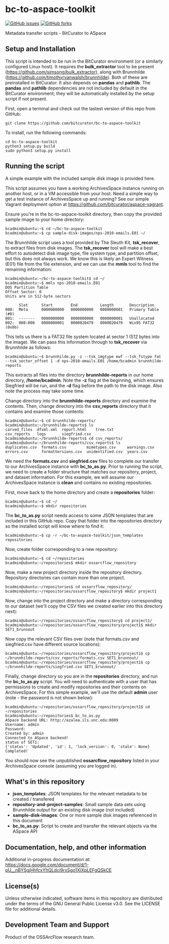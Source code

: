 # bc-to-aspace-toolkit

[![GitHub issues](https://img.shields.io/github/issues/bitcurator/bc-to-aspace-toolkit.svg)](https://github.com/bitcurator/bc-to-aspace-toolkit/issues)
[![GitHub forks](https://img.shields.io/github/forks/bitcurator/bc-to-aspace-toolkit.svg)](https://github.com/bitcurator/bc-to-aspace-toolkit/network)

Metadata transfer scripts - BitCurator to ASpace

## Setup and Installation

This script is intended to be run in the BitCurator environment (or a similarly configured Linux host). It requires the **bulk_extractor** tool to be present (https://github.com/simsong/bulk_extractor), along with Brunnhilde (https://github.com/timothyryanwalsh/brunnhilde). Both of these are preinstalled in BitCurator. It also depends on **pandas** and **pathlib**. The **pandas** and **pathlib** dependencies are not included by default in the BitCurator environment; they will be automatically installed by the setup script if not present. 

First, open a terminal and check out the lastest version of this repo from GitHub:

```shell
git clone https://github.com/bitcurator/bc-to-aspace-toolkit
```

To install, run the following commands:

```shell
cd bc-to-aspace-toolkit
python3 setup.py build
sudo python3 setup.py install
```

## Running the script

A simple example with the included sample disk image is provided here.

This script assumes you have a working ArchivesSpace instance running on another host, or in a VM accessible from your host. Need a simple way to get a test instance of ArchivesSpace up and running? See our simple Vagrant deployment option at https://github.com/bitcurator/aspace-vagrant.

Ensure you're in the bc-to-aspace-toolkit directory, then copy the provided sample image to your home directory:

```shell
bcadmin@ubuntu:~$ cd ~/bc-to-aspace-toolkit
bcadmin@ubuntu:~$ cp sample-disk-images/nps-2010-emails.E01 ~/
```

The Brunnhilde script uses a tool provided by The Sleuth Kit, **tsk_recover**, to extract files from disk images. The **tsk_recover** tool will make a best effort to autodetect disk image type, file system type, and partition offset, but this does not always work. We know this is likely an Expert Witness (E01) file from the file extension, and we can use the **mmls** tool to find the remaining information:

```shell
bcadmin@ubuntu:~/bc-to-aspace-toolkit$ cd ~/
bcadmin@ubuntu:~$ mmls nps-2010-emails.E01 
DOS Partition Table
Offset Sector: 0
Units are in 512-byte sectors

      Slot      Start        End          Length       Description
000:  Meta      0000000000   0000000000   0000000001   Primary Table (#0)
001:  -------   0000000000   0000000000   0000000001   Unallocated
002:  000:000   0000000001   0000020479   0000020479   Win95 FAT32 (0x0b)
```

This tells us there is a FAT32 file system located at sector 1 (512 bytes into the image). We can pass this information through to **tsk_recover** via Brunnhilde as follows:

```shell
bcadmin@ubuntu:~$ brunnhilde.py -z --tsk_imgtype ewf --tsk_fstype fat --tsk_sector_offset 1 -d nps-2010-emails.E01 /home/bcadmin brunnhilde-reports
```

This extracts all files into the directory **brunnhilde-reports** in our home directory, **/home/bcadmin**. Note the **-z** flag at the beginning, which ensures Siegfried will be run, and the **-d** flag before the path to the disk image. Also note the process may take some time.

Change directory into the **brunnhilde-reports** directory and examine the contents. Then, change directory into the **csv_reports** directory that it contains and examine those contents:

```shell
bcadmin@ubuntu:~$ cd brunnhilde-reports/
bcadmin@ubuntu:~/brunnhilde-reports$ ls
carved_files  dfxml.xml  report.html    tree.txt
csv_reports   logs       siegfried.csv
bcadmin@ubuntu:~/brunnhilde-reports$ cd csv_reports/
bcadmin@ubuntu:~/brunnhilde-reports/csv_reports$ ls
duplicates.csv  formats.csv         mimetypes.csv     warnings.csv
errors.csv      formatVersions.csv  unidentified.csv  years.csv
```

We need the **formats.csv** and **siegfried.csv** files to complete our transfer to our ArchivesSpace instance with **bc_to_as.py**. Prior to running the script, we need to create a folder structure that matches our repository, project, and dataset information. For this example, we will assume our ArchivesSpace instance is **clean** and contains no existing repositories.

First, move back to the home directory and create a **repositories** folder:

```shell
bcadmin@ubuntu:~$ cd ~/
bcadmin@ubuntu:~$ mkdir repositories
```

The **bc_to_as.py** script needs access to some JSON templates that are included in this GitHub repo. Copy that folder into the repositories directory so the installed script will know where to find it:

```shell
bcadmin@ubuntu:~$ cp -r ~/bc-to-aspace-toolkit/json_templates repositories
```

Now, create folder corresponding to a new repository:

```shell
bcadmin@ubuntu:~$ cd ~/repositories
bcadmin@ubuntu:~/repositories$ mkdir ossarcflow_repository
```

Now, make a new project directory inside the repository directory. Repository directories can contain more than one project.

```shell
bcadmin@ubuntu:~/repositories$ cd ossarcflow_repository/
bcadmin@ubuntu:~/repositories/ossarcflow_repository$ mkdir project1
```

Now, change into the project directory and make a directory corresponding to our dataset (we'll copy the CSV files we created earlier into this directory next):

```shell
bcadmin@ubuntu:~/repositories/ossarcflow_repository$ cd project1/
bcadmin@ubuntu:~/repositories/ossarcflow_repository/project1$ mkdir SET1_brunnout
```

Now copy the relevant CSV files over (note that formats.csv and siegfried.csv have different source locations):

```shell
bcadmin@ubuntu:~/repositories/ossarcflow_repository/project1$ cp ~/brunnhilde-reports/csv_reports/formats.csv SET1_brunnout/
bcadmin@ubuntu:~/repositories/ossarcflow_repository/project1$ cp ~/brunnhilde-reports/siegfried.csv SET1_brunnout/
```

Finally, change directory so you are in the **repositories** directory, and run the **bc_to_as.py** script. You will need to authenticate with a user that has permissions to create and modify repositories and their contents on ArchivesSpace. For this simple example, we'll use the default **admin** user (note - the password is not shown below):

```shell
bcadmin@ubuntu:~/repositories/ossarcflow_repository/project1$ cd ~/repositories 
bcadmin@ubuntu:~/repositories$ bc_to_as.py 
ASpace backend URL: http://azalea.ils.unc.edu:8089
Username: admin	
Password: 
Created by: admin
Connected to ASpace backend!
status of SET1:
{'status': 'Updated', 'id': 1, 'lock_version': 0, 'stale': None}
Completed!
```

You should now see the unpublished **ossarcflow_repository** listed in your ArchivesSpace console (assuming you are logged in). 

## What's in this repository

- **json_templates**: JSON templates for the relevant metadata to be created / transfered
- **repository-and-project-samples**: Small sample data sets using Brunnhilde output for an existing disk image (not included)
- **sample-disk-images**: One or more sample disk images referenced in this document
- **bc_to_as.py**: Script to create and transfer the relevant objects via the ASpace API

## Documentation, help, and other information

Additional in-progress documentation at: https://docs.google.com/document/d/1-pU__nBYSgjHhfcxYhQLdci9rxSgo1XiXpLEFgQSkCE

## License(s)

Unless otherwise indicated, software items in this repository are distributed under the terms of the GNU General Public License v3.0. See the LICENSE file for additional details.

## Development Team and Support

Product of the OSSArcFlow research team.
